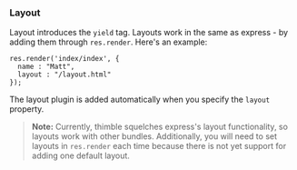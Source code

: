 ### Layout ###

Layout introduces the `yield` tag. Layouts work in the same as express - by adding them through `res.render`. Here's an example:

    res.render('index/index', {
      name : "Matt",
      layout : "/layout.html"
    });

The layout plugin is added automatically when you specify the `layout` property.

> **Note:** Currently, thimble squelches express's layout functionality, so layouts work with other bundles. Additionally, you will need to set layouts in `res.render` each time because there is not yet support for adding one default layout.